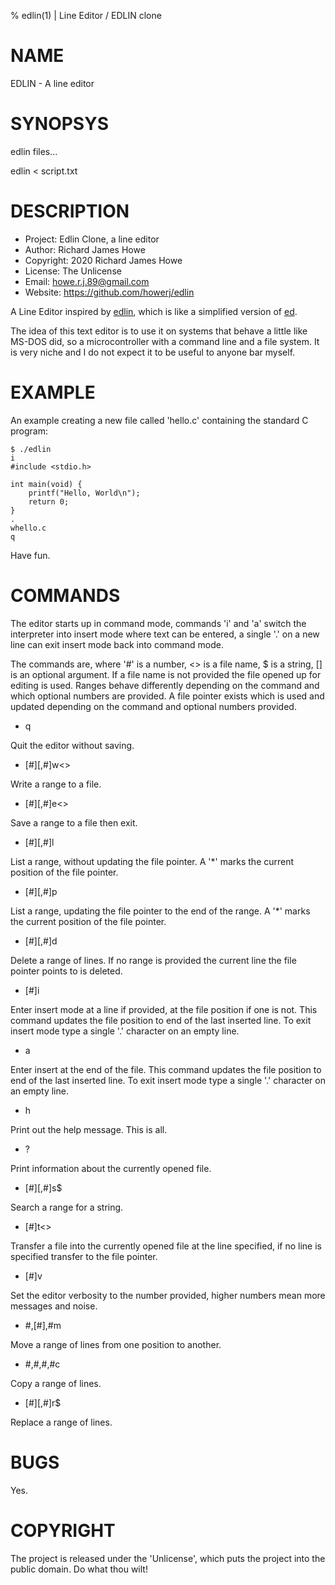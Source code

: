 % edlin(1) | Line Editor / EDLIN clone

# NAME

EDLIN - A line editor

# SYNOPSYS

edlin files...

edlin < script.txt

# DESCRIPTION

*  Project:   Edlin Clone, a line editor
*  Author:    Richard James Howe
*  Copyright: 2020 Richard James Howe
*  License:   The Unlicense
*  Email:     howe.r.j.89@gmail.com
*  Website:   <https://github.com/howerj/edlin>

A Line Editor inspired by [edlin](https://en.wikipedia.org/wiki/Edlin), which
is like a simplified version of [ed](https://en.wikipedia.org/wiki/Ed_%28text_editor%29).

The idea of this text editor is to use it on systems that behave a little like
MS-DOS did, so a microcontroller with a command line and a file system. It is
very niche and I do not expect it to be useful to anyone bar myself.

# EXAMPLE

An example creating a new file called 'hello.c' containing the standard C
program:

	$ ./edlin
	i
	#include <stdio.h>

	int main(void) {
		printf("Hello, World\n");
		return 0;
	}
	.
	whello.c
	q

Have fun.

# COMMANDS

The editor starts up in command mode, commands 'i' and 'a' switch the
interpreter into insert mode where text can be entered, a single '.' on a new
line can exit insert mode back into command mode.

The commands are, where '#' is a number, <> is a file name, $ is a string, \[\]
is an optional argument. If a file name is not provided the file opened up for
editing is used. Ranges behave differently depending on the command and which
optional numbers are provided. A file pointer exists which is used and updated
depending on the command and optional numbers provided.

* q

Quit the editor without saving.

* \[#\]\[,#\]w<>

Write a range to a file.

* \[#\]\[,#\]e<>

Save a range to a file then exit.

* \[#\]\[,#\]l

List a range, without updating the file pointer. A '\*' marks the current
position of the file pointer.

* \[#\]\[,#\]p

List a range, updating the file pointer to the end of the range. A '\*' 
marks the current position of the file pointer.

* \[#\]\[,#\]d

Delete a range of lines. If no range is provided the current line the file
pointer points to is deleted.

* \[#\]i

Enter insert mode at a line if provided, at the file position if one is not.
This command updates the file position to end of the last inserted line. To
exit insert mode type a single '.' character on an empty line.

* a

Enter insert at the end of the file. This command updates the file position 
to end of the last inserted line. To exit insert mode type a single '.' 
character on an empty line.

* h

Print out the help message. This is all.

* ?

Print information about the currently opened file.

* \[#\]\[,#\]s$

Search a range for a string.

* \[#\]t<>

Transfer a file into the currently opened file at the line specified, if no
line is specified transfer to the file pointer.

* \[#\]v

Set the editor verbosity to the number provided, higher numbers mean more
messages and noise.

* #,\[#\],#m

Move a range of lines from one position to another.

* #,#,#,#c

Copy a range of lines.

* \[#\]\[,#\]r$

Replace a range of lines.

# BUGS

Yes.

# COPYRIGHT

The project is released under the 'Unlicense', which puts the project into the
public domain. Do what thou wilt!

